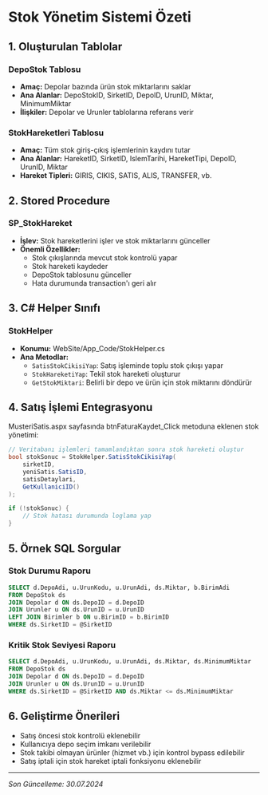# Stok Yönetim Sistemi Özeti

## 1. Oluşturulan Tablolar

### DepoStok Tablosu
- **Amaç:** Depolar bazında ürün stok miktarlarını saklar
- **Ana Alanlar:** DepoStokID, SirketID, DepoID, UrunID, Miktar, MinimumMiktar
- **İlişkiler:** Depolar ve Urunler tablolarına referans verir

### StokHareketleri Tablosu
- **Amaç:** Tüm stok giriş-çıkış işlemlerinin kaydını tutar
- **Ana Alanlar:** HareketID, SirketID, IslemTarihi, HareketTipi, DepoID, UrunID, Miktar
- **Hareket Tipleri:** GIRIS, CIKIS, SATIS, ALIS, TRANSFER, vb.

## 2. Stored Procedure

### SP_StokHareket
- **İşlev:** Stok hareketlerini işler ve stok miktarlarını günceller
- **Önemli Özellikler:**
  - Stok çıkışlarında mevcut stok kontrolü yapar
  - Stok hareketi kaydeder
  - DepoStok tablosunu günceller
  - Hata durumunda transaction'ı geri alır

## 3. C# Helper Sınıfı

### StokHelper
- **Konumu:** WebSite/App_Code/StokHelper.cs
- **Ana Metodlar:**
  - `SatisStokCikisiYap`: Satış işleminde toplu stok çıkışı yapar
  - `StokHareketiYap`: Tekil stok hareketi oluşturur
  - `GetStokMiktari`: Belirli bir depo ve ürün için stok miktarını döndürür

## 4. Satış İşlemi Entegrasyonu

MusteriSatis.aspx sayfasında btnFaturaKaydet_Click metoduna eklenen stok yönetimi:

```csharp
// Veritabanı işlemleri tamamlandıktan sonra stok hareketi oluştur
bool stokSonuc = StokHelper.SatisStokCikisiYap(
    sirketID, 
    yeniSatis.SatisID, 
    satisDetaylari, 
    GetKullaniciID()
);

if (!stokSonuc) {
    // Stok hatası durumunda loglama yap
}
```

## 5. Örnek SQL Sorgular

### Stok Durumu Raporu
```sql
SELECT d.DepoAdi, u.UrunKodu, u.UrunAdi, ds.Miktar, b.BirimAdi
FROM DepoStok ds
JOIN Depolar d ON ds.DepoID = d.DepoID
JOIN Urunler u ON ds.UrunID = u.UrunID
LEFT JOIN Birimler b ON u.BirimID = b.BirimID
WHERE ds.SirketID = @SirketID
```

### Kritik Stok Seviyesi Raporu
```sql
SELECT d.DepoAdi, u.UrunKodu, u.UrunAdi, ds.Miktar, ds.MinimumMiktar
FROM DepoStok ds
JOIN Depolar d ON ds.DepoID = d.DepoID
JOIN Urunler u ON ds.UrunID = u.UrunID
WHERE ds.SirketID = @SirketID AND ds.Miktar <= ds.MinimumMiktar
```

## 6. Geliştirme Önerileri

- Satış öncesi stok kontrolü eklenebilir
- Kullanıcıya depo seçim imkanı verilebilir
- Stok takibi olmayan ürünler (hizmet vb.) için kontrol bypass edilebilir
- Satış iptali için stok hareket iptali fonksiyonu eklenebilir

---

*Son Güncelleme: 30.07.2024* 